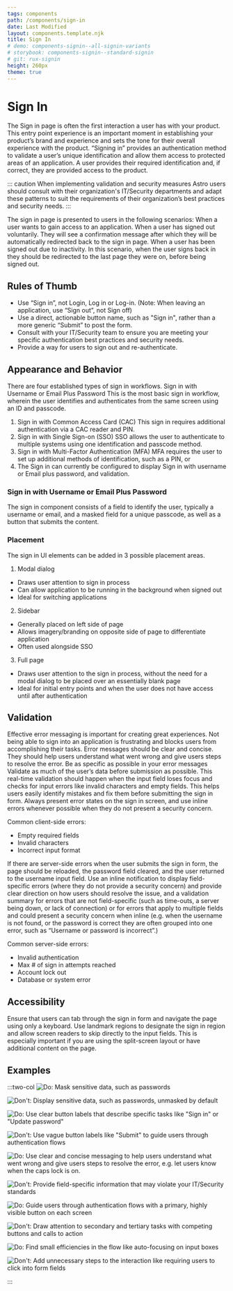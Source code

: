 ```yaml
---
tags: components
path: /components/sign-in
date: Last Modified
layout: components.template.njk
title: Sign In
# demo: components-signin--all-signin-variants
# storybook: components-signin--standard-signin
# git: rux-signin
height: 260px
theme: true
---
```


# Sign In

The Sign in page is often the first interaction a user has with your product. This entry point experience is an important moment in establishing your product’s brand and experience and sets the tone for their overall experience with the product.
“Signing in” provides an authentication method to validate a user’s unique identification and allow them access to protected areas of an application. A user provides their required identification and, if correct, they are provided access to the product.

 ::: caution 
 When implementing validation and security measures Astro users should consult with their organization's IT/Security departments and adapt these patterns to suit the requirements of their organization’s best practices and security needs. 
 :::

The sign in page is presented to users in the following scenarios:
When a user wants to gain access to an application.
When a user has signed out voluntarily. They will see a confirmation message after which they will be automatically redirected back to the sign in page.
When a user has been signed out due to inactivity. In this scenario, when the user signs back in they should be redirected to the last page they were on, before being signed out.

## Rules of Thumb

-  Use “Sign in”, not Login, Log in or Log-in. (Note: When leaving an application, use “Sign out”, not Sign off)
-  Use a direct, actionable button name, such as "Sign in", rather than a more generic “Submit” to post the form.
-  Consult with your IT/Security team to ensure you are meeting your specific authentication best practices and security needs.
-  Provide a way for users to sign out and re-authenticate.

## Appearance and Behavior

There are four established types of sign in workflows.
Sign in with Username or Email Plus Password
This is the most basic sign in workflow, wherein the user identifies and authenticates from the same screen using an ID and passcode.
1. Sign in with Common Access Card (CAC)
This sign in requires additional authentication via a CAC reader and PIN.
2. Sign in with Single Sign-on (SSO)
SSO allows the user to authenticate to multiple systems using one identification and passcode method.
3. Sign in with Multi-Factor Authentication (MFA)
MFA requires the user to set up additional methods of identification, such as a PIN, or
4. The Sign in can currently be configured to display Sign in with username or Email plus password, and validation.

### Sign in with Username or Email Plus Password

The sign in component consists of a field to identify the user, typically a username or email, and a masked field for a unique passcode, as well as a button that submits the content.  

### Placement

The sign in UI elements can be added in 3 possible placement areas.

1. Modal dialog
* Draws user attention to sign in process
* Can allow application to be running in the background when signed out
* Ideal for switching applications

2. Sidebar
* Generally placed on left side of page
* Allows imagery/branding on opposite side of page to differentiate application
* Often used alongside SSO

3. Full page
* Draws user attention to the sign in process, without the need for a modal dialog to be placed over an essentially blank page
* Ideal for initial entry points and when the user does not have access until after authentication


## Validation

Effective error messaging is important for creating great experiences. Not being able to sign into an application is frustrating and blocks users from accomplishing their tasks.
Error messages should be clear and concise. They should help users understand what went wrong and give users steps to resolve the error. Be as specific as possible in your error messages
Validate as much of the user’s data before submission as possible. This real-time validation should happen when the input field loses focus and checks for input errors like invalid characters and empty fields. This helps users easily identify mistakes and fix them before submitting the sign in form.
Always present error states on the sign in screen, and use inline errors whenever possible when they do not present a security concern.

Common client-side errors:
* Empty required fields
* Invalid characters
* Incorrect input format

If there are server-side errors when the user submits the sign in form, the page should be reloaded, the password field cleared, and the user returned to the username input field. Use an inline notification to display field-specific errors (where they do not provide a security concern) and provide clear direction on how users should resolve the issue, and a validation summary for errors that are not field-specific (such as time-outs, a server being down, or lack of connection) or for errors that apply to multiple fields and could present a security concern when inline (e.g. when the username is not found, or the password is correct they are often grouped into one error, such as “Username or password is incorrect”.)

Common server-side errors:
* Invalid authentication
* Max # of sign in attempts reached
* Account lock out
* Database or system error

## Accessibility

Ensure that users can tab through the sign in form and navigate the page using only a keyboard. Use landmark regions to designate the sign in region and allow screen readers to skip directly to the input fields. This is especially important if you are using the split-screen layout or have additional content on the page.

## Examples

:::two-col
![Do: Mask sensitive data, such as passwords](/img/components/replaceimage.png "Do: Mask sensitive data, such as passwords")

![Don't: Display sensitive data, such as passwords, unmasked by default](/img/components/replaceimage.png "Don't: Display sensitive data, such as passwords, unmasked by default")

![Do: Use clear button labels that describe specific tasks like "Sign in" or "Update password"](/img/components/replaceimage.png "Do: Use clear button labels that describe specific tasks like 'Sign in' or 'Update password'")

![Don't: Use vague button labels like "Submit" to guide users through authentication flows](/img/components/replaceimage.png "Don't: Use vague button labels like 'Submit' to guide users through authentication flows")

![Do: Use clear and concise messaging to help users understand what went wrong and give users steps to resolve the error, e.g. let users know when the caps lock is on.](/img/components/replaceimage.png "Do: Use clear and concise messaging to help users understand what went wrong and give users steps to resolve the error, e.g. let users know when the caps lock is on.")

![Don't: Provide field-specific information that may violate your IT/Security standards](/img/components/replaceimage.png "Don't: Provide field-specific information that may violate your IT/Security standards")

![Do: Guide users through authentication flows with a primary, highly visible button on each screen](/img/components/replaceimage.png "Do: Guide users through authentication flows with a primary, highly visible button on each screen")

![Don't: Draw attention to secondary and tertiary tasks with competing buttons and calls to action](/img/components/replaceimage.png "Don't: Draw attention to secondary and tertiary tasks with competing buttons and calls to action")

![Do: Find small efficiencies in the flow like auto-focusing on input boxes](/img/components/replaceimage.png "Do: Find small efficiencies in the flow like auto-focusing on input boxes")

![Don't: Add unnecessary steps to the interaction like requiring users to click into form fields](/img/components/replaceimage.png "Don't: Add unnecessary steps to the interaction like requiring users to click into form fields")

:::
